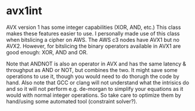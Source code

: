 avx1int
=======

AVX version 1 has some integer capabilities (XOR, AND, etc.) This class makes these features easier to use. I personally made use of this class when bitslicing a cipher on AWS. The AWS c3 nodes have AVX1 but no AVX2. However, for bitslicing the binary operators available in AVX1 are good enough: XOR, AND and OR.

Note that ANDNOT is also an operator in AVX and has the same latency & throughput as AND or NOT, but combines the two. It might save some operations to use it, though you would need to do thorugh the code by hand. Also note that GCC or clang will not understand what the intrisics do and so it will not perform e.g. de-morgan to simplify your equations as it would with normal integer operations. So take care to optimize them by hand/using some automated tool (constraint solver?).
